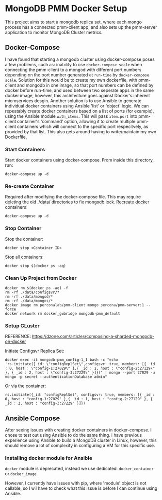 # MongoDB PMM Docker Setup
This project aims to start a mongodb replica set, where each mongo process has a connected pmm-client app, and also sets up the pmm-server application to monitor MongoDB Cluster metrics. 


## Docker-Compose
I have found that starting a mongodb cluster using docker-compose poses a few problems, such as: inability to use `docker-compose scale` when connecting the pmm-client to a mongod with different port numbers depending on the port number generated at `run-time` by `docker-compose scale`.
Solution for this would be to create my own dockerfile, with pmm-client and mongodb in one image, so that port numbers can be defined by docker before run-time, and used between two seperate apps in the same docker image, however, this architecture goes against Docker's inherent microservices desgin.
Another solution is to use Ansible to generate individual docker containers using Ansible 'list' or 'object' logic. We can repeatably create docker containers based on a list of ports (for example), using the Ansible module `with_items`. This will pass `item.port` into pmm-client container's 'command' option, allowing it to create multiple pmm-client containers which will connect to the specific port respecitvely, as provided by that list. This also gets around having to write/maintain my own Dockerfile.

### Start Containers
Start docker containers using docker-compose. From inside this directory, run:
```
docker-compose up -d
```

### Re-create Container
Required after modifying the docker-compose file.
This may require deleting the old ./data/ directories to fix mongodb lock. 
Recreate docker containers: 
```
docker-compose up -d 
```

### Stop Container
Stop the container:
```
docker stop <Container ID>
```
Stop all containers:
```
docker stop $(docker ps -aq)
```

### Clean Up Project from Docker
```
docker rm $(docker ps -aq) -f
rm -rf ./data/configsvr/*
rm -rf ./data/mongod/*
rm -rf ./data/mongos/*
docker image rm perconalab/pmm-client mongo percona/pmm-server:1 --force
docker network rm docker_gwbridge mongodb-pmm_default
```

### Setup CLuster
REFERENCE: https://dzone.com/articles/composing-a-sharded-mongodb-on-docker

Initiate Configsvr Replica Set:
```
docker exec -it mongodb-pmm_config-1_1 bash -c "echo 'rs.initiate({_id: \"configReplSet\",configsvr: true, members: [{ _id : 0, host : \"config-1:27029\" },{ _id : 1, host : \"config-2:27129\" }, { _id : 2, host : \"config-3:27229\" }]})' | mongo --port 27029 -u mongo -p secret --authenticationDatabase admin"
```
Or via the container:
```
rs.initiate({_id: "configReplSet", configsvr: true, members: [{ _id : 0, host : "config-1:27029" },{ _id : 1, host : "config-2:27129" }, { _id : 2, host : "config-3:27229" }]})
```

## Ansible Compose
After seeing issues with creating docker containers in docker-compose. I chose to test out using Ansible to do the same thing. I have previous experience using Ansible to build a MongoDB cluster in Linux, however, this should remove a lot of complexity in configuring a VM for this specific use.

### Installing docker module for Ansible
`docker` module is deprecated, instead we use dedicated: `docker_container` or `docker_image`.

However, I currently have issues with pip, where 'module' object is not callable, so I wil have to check what this issue is before I can continue using Ansible.